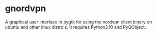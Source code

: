 # gnordvpn

A graphical user interface in pygtk for using the nordvpn client binary on ubuntu and other linux distro's. 
It requires Python3.10 and PyGObject.

